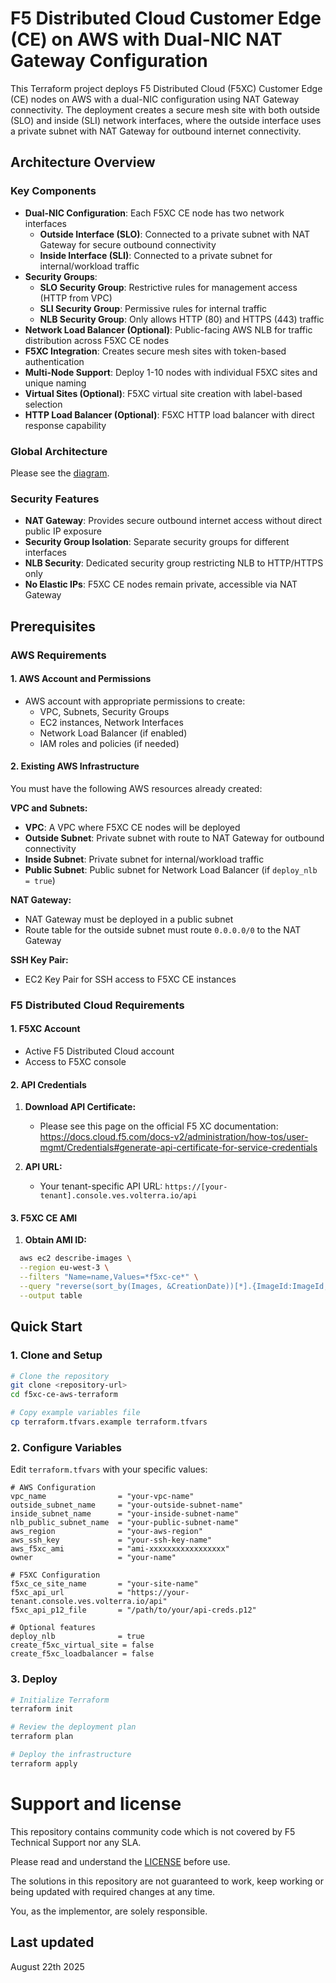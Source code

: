 # F5 Distributed Cloud Customer Edge (CE) on AWS with Dual-NIC NAT Gateway Configuration

This Terraform project deploys F5 Distributed Cloud (F5XC) Customer Edge (CE) nodes on AWS with a dual-NIC configuration using NAT Gateway connectivity. The deployment creates a secure mesh site with both outside (SLO) and inside (SLI) network interfaces, where the outside interface uses a private subnet with NAT Gateway for outbound internet connectivity.

## Architecture Overview

### Key Components

- **Dual-NIC Configuration**: Each F5XC CE node has two network interfaces
  - **Outside Interface (SLO)**: Connected to a private subnet with NAT Gateway for secure outbound connectivity
  - **Inside Interface (SLI)**: Connected to a private subnet for internal/workload traffic
- **Security Groups**: 
  - **SLO Security Group**: Restrictive rules for management access (HTTP from VPC)
  - **SLI Security Group**: Permissive rules for internal traffic
  - **NLB Security Group**: Only allows HTTP (80) and HTTPS (443) traffic
- **Network Load Balancer (Optional)**: Public-facing AWS NLB for traffic distribution across F5XC CE nodes
- **F5XC Integration**: Creates secure mesh sites with token-based authentication
- **Multi-Node Support**: Deploy 1-10 nodes with individual F5XC sites and unique naming
- **Virtual Sites (Optional)**: F5XC virtual site creation with label-based selection
- **HTTP Load Balancer (Optional)**: F5XC HTTP load balancer with direct response capability

### Global Architecture

Please see the [diagram](f5xc-aws.jpeg).

### Security Features

- **NAT Gateway**: Provides secure outbound internet access without direct public IP exposure
- **Security Group Isolation**: Separate security groups for different interfaces
- **NLB Security**: Dedicated security group restricting NLB to HTTP/HTTPS only
- **No Elastic IPs**: F5XC CE nodes remain private, accessible via NAT Gateway

## Prerequisites

### AWS Requirements

#### 1. AWS Account and Permissions
- AWS account with appropriate permissions to create:
  - VPC, Subnets, Security Groups
  - EC2 instances, Network Interfaces
  - Network Load Balancer (if enabled)
  - IAM roles and policies (if needed)

#### 2. Existing AWS Infrastructure
You must have the following AWS resources already created:

**VPC and Subnets:**
- **VPC**: A VPC where F5XC CE nodes will be deployed
- **Outside Subnet**: Private subnet with route to NAT Gateway for outbound connectivity
- **Inside Subnet**: Private subnet for internal/workload traffic
- **Public Subnet**: Public subnet for Network Load Balancer (if `deploy_nlb = true`)

**NAT Gateway:**
- NAT Gateway must be deployed in a public subnet
- Route table for the outside subnet must route `0.0.0.0/0` to the NAT Gateway

**SSH Key Pair:**
- EC2 Key Pair for SSH access to F5XC CE instances

### F5 Distributed Cloud Requirements

#### 1. F5XC Account
- Active F5 Distributed Cloud account
- Access to F5XC console

#### 2. API Credentials
1. **Download API Certificate:**
   - Please see this page on the official F5 XC documentation: https://docs.cloud.f5.com/docs-v2/administration/how-tos/user-mgmt/Credentials#generate-api-certificate-for-service-credentials

2. **API URL:**
   - Your tenant-specific API URL: `https://[your-tenant].console.ves.volterra.io/api`

#### 3. F5XC CE AMI
1. **Obtain AMI ID:**
```bash
  aws ec2 describe-images \
  --region eu-west-3 \
  --filters "Name=name,Values=*f5xc-ce*" \
  --query "reverse(sort_by(Images, &CreationDate))[*].{ImageId:ImageId,Name:Name,CreationDate:CreationDate}" \
  --output table
```


## Quick Start

### 1. Clone and Setup
```bash
# Clone the repository
git clone <repository-url>
cd f5xc-ce-aws-terraform

# Copy example variables file
cp terraform.tfvars.example terraform.tfvars
```

### 2. Configure Variables
Edit `terraform.tfvars` with your specific values:

```hcl
# AWS Configuration
vpc_name                = "your-vpc-name"
outside_subnet_name     = "your-outside-subnet-name"
inside_subnet_name      = "your-inside-subnet-name"
nlb_public_subnet_name  = "your-public-subnet-name"
aws_region              = "your-aws-region"
aws_ssh_key             = "your-ssh-key-name"
aws_f5xc_ami            = "ami-xxxxxxxxxxxxxxxxx"
owner                   = "your-name"

# F5XC Configuration
f5xc_ce_site_name       = "your-site-name"
f5xc_api_url            = "https://your-tenant.console.ves.volterra.io/api"
f5xc_api_p12_file       = "/path/to/your/api-creds.p12"

# Optional features
deploy_nlb              = true
create_f5xc_virtual_site = false
create_f5xc_loadbalancer = false
```

### 3. Deploy
```bash
# Initialize Terraform
terraform init

# Review the deployment plan
terraform plan

# Deploy the infrastructure
terraform apply
```
# Support and license

This repository contains community code which is not covered by F5 Technical Support nor any SLA.

Please read and understand the [LICENSE](LICENSE) before use. 

The solutions in this repository are not guaranteed to work, keep working or being updated with required changes at any time.

You, as the implementor, are solely responsible.


## Last updated
August 22th 2025